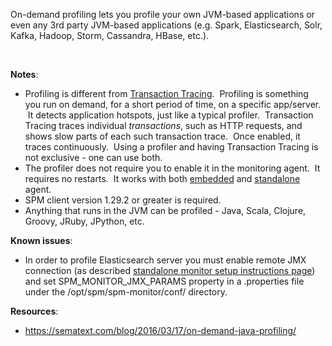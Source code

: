 On-demand profiling lets you profile your own JVM-based applications or
even any 3rd party JVM-based applications (e.g. Spark, Elasticsearch,
Solr, Kafka, Hadoop, Storm, Cassandra, HBase, etc.).

 

**Notes**:

  - Profiling is different from [Transaction
    Tracing](Transaction-Tracing_35913843.html).  Profiling is something
    you run on demand, for a short period of time, on a specific
    app/server.  It detects application hotspots, just like a typical
    profiler.  Transaction Tracing traces individual *transactions*,
    such as HTTP requests, and shows slow parts of each such transaction
    trace.  Once enabled, it traces continuously.  Using a profiler and
    having Transaction Tracing is not exclusive - one can use both.
  - The profiler does not require you to enable it in the monitoring
    agent.  It requires no restarts.  It works with both
    [embedded](SPM-Monitor---Javaagent_7340044.html) and
    [standalone](SPM-Monitor---Standalone_7766020.html) agent.
  - SPM client version 1.29.2 or greater is required.
  - Anything that runs in the JVM can be profiled - Java, Scala,
    Clojure, Groovy, JRuby, JPython, etc.

**Known issues**:

  - In order to profile Elasticsearch server you must enable remote JMX
    connection (as described [standalone monitor setup instructions
    page](SPM-Monitor---Standalone_7766020.html)) and
    set SPM\_MONITOR\_JMX\_PARAMS property in a .properties file under
    the /opt/spm/spm-monitor/conf/ directory.

**Resources**:

  - <https://sematext.com/blog/2016/03/17/on-demand-java-profiling/>

